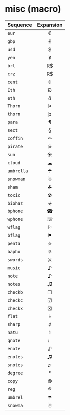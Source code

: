 # misc (macro)
| Sequence | Expansion |
| :------- | :-------: |
| `eur` | € |
| `gbp` | £ |
| `usd` | $ |
| `yen` | ¥ |
| `brl` | R$ |
| `crz` | R$ |
| `cent` | ¢ |
| `Eth` | Ð |
| `eth` | ð |
| `Thorn` | Þ |
| `thorn` | þ |
| `para` | ¶ |
| `sect` | § |
| `coffin` | ⚰ |
| `pirate` | ☠ |
| `sun` | ☀ |
| `cloud` | ☁ |
| `umbrella` | ☂ |
| `snowman` | ☃ |
| `sham` | ☘ |
| `toxic` | ☢ |
| `biohaz` | ☣ |
| `bphone` | ☎ |
| `wphone` | ☏ |
| `wflag` | ⚐ |
| `bflag` | ⚑ |
| `penta` | ⛤ |
| `bapho` | ⛧ |
| `swords` | ⚔ |
| `music` | ♪ |
| `note` | ♪ |
| `notes` | ♫ |
| `checkb` | ☐ |
| `checkc` | ☑ |
| `checkx` | ☒ |
| `flat` | ♭ |
| `sharp` | ♯ |
| `natu` | ♮ |
| `qnote` | ♩ |
| `enote` | ♪ |
| `enotes` | ♫ |
| `snotes` | ♬ |
| `degree` | ° |
| `copy` | © |
| `reg` | ® |
| `umbrel` | ☂ |
| `snowma` | ☃ |
